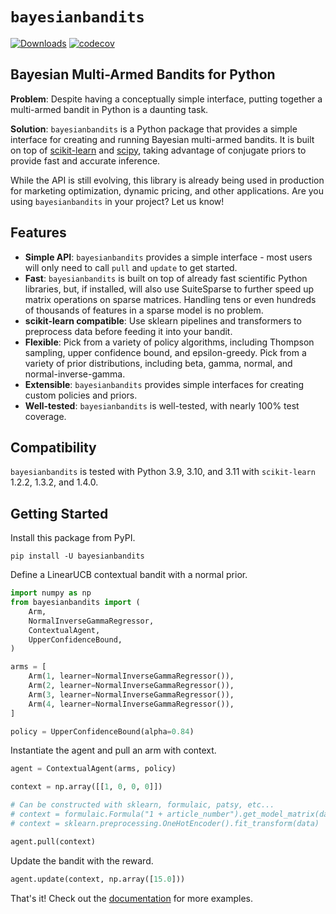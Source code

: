 # `bayesianbandits` 
[![Downloads](https://static.pepy.tech/badge/bayesianbandits/month)](https://pepy.tech/project/bayesianbandits)
[![codecov](https://codecov.io/gh/bayesianbandits/bayesianbandits/graph/badge.svg?token=1YG8LBDJ5A)](https://codecov.io/gh/bayesianbandits/bayesianbandits)

## Bayesian Multi-Armed Bandits for Python

**Problem**: Despite having a conceptually simple interface, putting together a multi-armed bandit in Python is a daunting task. 

**Solution**: `bayesianbandits` is a Python package that provides a simple interface for creating and running Bayesian multi-armed bandits. It is built on top of [scikit-learn](https://scikit-learn.org/stable/) and [scipy](https://www.scipy.org/), taking advantage of conjugate priors to provide fast and accurate inference.

While the API is still evolving, this library is already being used in production for marketing optimization, dynamic pricing, and other applications. Are you using `bayesianbandits` in your project? Let us know!

## Features

* **Simple API**: `bayesianbandits` provides a simple interface - most users will only need to call `pull` and `update` to get started.
* **Fast**: `bayesianbandits` is built on top of already fast scientific Python libraries, but, if installed, will also use SuiteSparse to further speed up matrix operations on sparse matrices. Handling tens or even hundreds of thousands of features in a sparse model is no problem.
* **scikit-learn compatible**: Use sklearn pipelines and transformers to preprocess data before feeding it into your bandit.
* **Flexible**: Pick from a variety of policy algorithms, including Thompson sampling, upper confidence bound, and epsilon-greedy. Pick from a variety of prior distributions, including beta, gamma, normal, and normal-inverse-gamma.
* **Extensible**: `bayesianbandits` provides simple interfaces for creating custom policies and priors.
* **Well-tested**: `bayesianbandits` is well-tested, with nearly 100% test coverage.

## Compatibility

`bayesianbandits` is tested with Python 3.9, 3.10, and 3.11 with `scikit-learn` 1.2.2, 1.3.2, and 1.4.0.

## Getting Started

Install this package from PyPI.

```
pip install -U bayesianbandits
```

Define a LinearUCB contextual bandit with a normal prior.

```python
import numpy as np
from bayesianbandits import (
    Arm,
    NormalInverseGammaRegressor,
    ContextualAgent,
    UpperConfidenceBound,
)

arms = [
    Arm(1, learner=NormalInverseGammaRegressor()),
    Arm(2, learner=NormalInverseGammaRegressor()),
    Arm(3, learner=NormalInverseGammaRegressor()),
    Arm(4, learner=NormalInverseGammaRegressor()),
]

policy = UpperConfidenceBound(alpha=0.84)
```

Instantiate the agent and pull an arm with context.

```python
agent = ContextualAgent(arms, policy)

context = np.array([[1, 0, 0, 0]])

# Can be constructed with sklearn, formulaic, patsy, etc...
# context = formulaic.Formula("1 + article_number").get_model_matrix(data)
# context = sklearn.preprocessing.OneHotEncoder().fit_transform(data)

agent.pull(context)
```

Update the bandit with the reward.

```python
agent.update(context, np.array([15.0]))
```

That's it! Check out the [documentation](https://bayesianbandits.readthedocs.io/en/latest/) for more examples.
